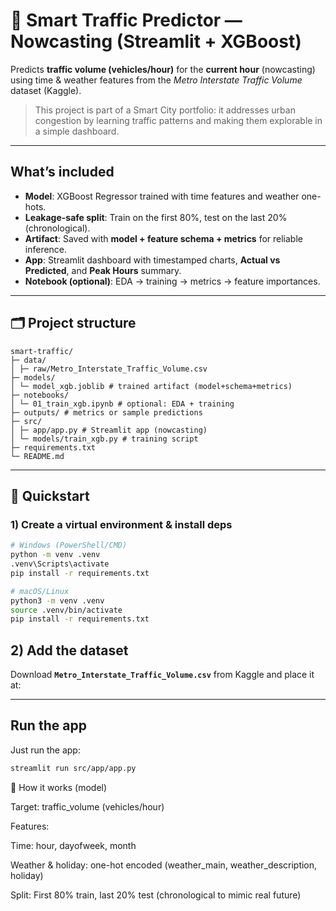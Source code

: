 # 🚦 Smart Traffic Predictor — Nowcasting (Streamlit + XGBoost)

Predicts **traffic volume (vehicles/hour)** for the **current hour** (nowcasting) using time & weather features from the *Metro Interstate Traffic Volume* dataset (Kaggle).

> This project is part of a Smart City portfolio: it addresses urban congestion by learning traffic patterns and making them explorable in a simple dashboard.

---

## What’s included
- **Model**: XGBoost Regressor trained with time features and weather one-hots.
- **Leakage-safe split**: Train on the first 80%, test on the last 20% (chronological).
- **Artifact**: Saved with **model + feature schema + metrics** for reliable inference.
- **App**: Streamlit dashboard with timestamped charts, **Actual vs Predicted**, and **Peak Hours** summary.
- **Notebook (optional)**: EDA → training → metrics → feature importances.

---

## 🗂️ Project structure
```
smart-traffic/
├─ data/
│ ├─ raw/Metro_Interstate_Traffic_Volume.csv 
├─ models/
│ └─ model_xgb.joblib # trained artifact (model+schema+metrics)
├─ notebooks/
│ └─ 01_train_xgb.ipynb # optional: EDA + training
├─ outputs/ # metrics or sample predictions
├─ src/
│ ├─ app/app.py # Streamlit app (nowcasting)
│ └─ models/train_xgb.py # training script
├─ requirements.txt
└─ README.md
```


---

## 🚀 Quickstart

### 1) Create a virtual environment & install deps
```bash
# Windows (PowerShell/CMD)
python -m venv .venv
.venv\Scripts\activate
pip install -r requirements.txt

# macOS/Linux
python3 -m venv .venv
source .venv/bin/activate
pip install -r requirements.txt
```

## 2) Add the dataset

Download **`Metro_Interstate_Traffic_Volume.csv`** from Kaggle and place it at:

---

## Run the app

Just run the app:

```bash
streamlit run src/app/app.py
```

🧠 How it works (model)

Target: traffic_volume (vehicles/hour)

Features:

Time: hour, dayofweek, month

Weather & holiday: one-hot encoded (weather_main, weather_description, holiday)

Split: First 80% train, last 20% test (chronological to mimic real future)



